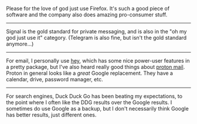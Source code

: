 Please for the love of god just use Firefox. It's such a good piece of software and the company also does amazing pro-consumer stuff.

--------------------------

Signal is the gold standard for private messaging, and is also in the "oh my god just use it" category. (Telegram is also fine, but isn't the gold standard anymore...)

------------------------

For email, I personally use [hey](https://www.hey.com/), which has some nice power-user features in a pretty package, but I've also heard really good things about [proton mail](https://proton.me/mail). Proton in general looks like a *great* Google replacement. They have a calendar, drive, password manager, etc.

----------------------

For search engines, Duck Duck Go has been beating my expectations, to the point where I often like the DDG results over the Google results. I sometimes do use Google as a backup, but I don't necessarily think Google has better results, just different ones.

